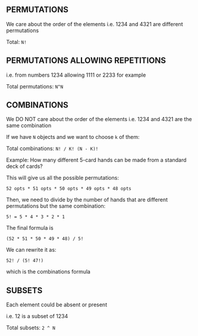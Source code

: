 ## PERMUTATIONS
We care about the order of the elements
i.e. 1234 and 4321 are different permutations

Total: `N!`

## PERMUTATIONS ALLOWING REPETITIONS
i.e. from numbers 1234 allowing 1111 or 2233 for example

Total permutations: `N^N`

## COMBINATIONS
We DO NOT care about the order of the elements 
i.e. 1234 and 4321 are the same combination

If we have `N` objects and we want to choose `k` of them:

Total combinations: `N! / K! (N - K)!`


Example:
How many different 5-card hands can be made from a standard deck of cards?

This will give us all the possible permutations:

`52 opts * 51 opts * 50 opts * 49 opts * 48 opts`

Then, we need to divide by the number of hands that are different 
permutations but the same combination:

`5! = 5 * 4 * 3 * 2 * 1`

The final formula is

`(52 * 51 * 50 * 49 * 48) / 5!`

We can rewrite it as:

`52! / (5! 47!)` 

which is the combinations formula


## SUBSETS
Each element could be absent or present

i.e. 12 is a subset of 1234

Total subsets: `2 ^ N`